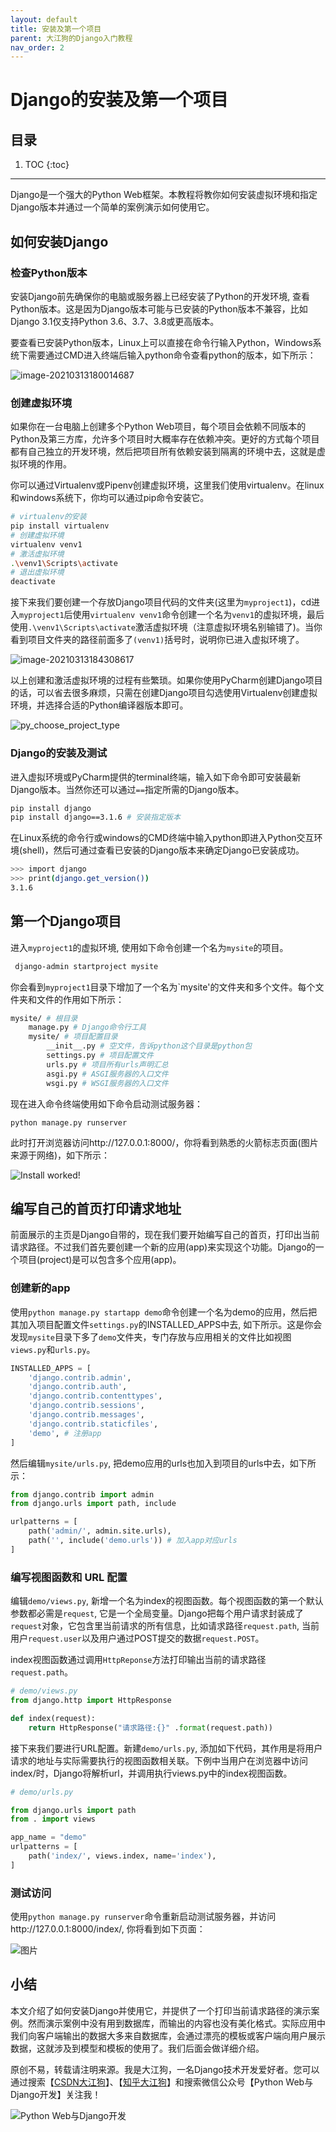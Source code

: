 ```yaml
---
layout: default
title: 安装及第一个项目
parent: 大江狗的Django入门教程
nav_order: 2
---
```


# Django的安装及第一个项目


## 目录


1. TOC
{:toc}

---

Django是一个强大的Python Web框架。本教程将教你如何安装虚拟环境和指定Django版本并通过一个简单的案例演示如何使用它。


## 如何安装Django

### 检查Python版本

安装Django前先确保你的电脑或服务器上已经安装了Python的开发环境, 查看Python版本。这是因为Django版本可能与已安装的Python版本不兼容，比如Django 3.1仅支持Python 3.6、3.7、3.8或更高版本。

要查看已安装Python版本，Linux上可以直接在命令行输入Python，Windows系统下需要通过CMD进入终端后输入python命令查看python的版本，如下所示：

![image-20210313180014687](2-installation-use.assets/image-20210313180014687.png)

### 创建虚拟环境
如果你在一台电脑上创建多个Python Web项目，每个项目会依赖不同版本的Python及第三方库，允许多个项目时大概率存在依赖冲突。更好的方式每个项目都有自己独立的开发环境，然后把项目所有依赖安装到隔离的环境中去，这就是虚拟环境的作用。

你可以通过Virtualenv或Pipenv创建虚拟环境，这里我们使用virtualenv。在linux和windows系统下，你均可以通过pip命令安装它。

```bash
# virtualenv的安装
pip install virtualenv
# 创建虚拟环境
virtualenv venv1
# 激活虚拟环境
.\venv1\Scripts\activate
# 退出虚拟环境
deactivate
```

接下来我们要创建一个存放Django项目代码的文件夹(这里为`myproject1`)，cd进入`myproject1`后使用`virtualenv venv1`命令创建一个名为`venv1`的虚拟环境，最后使用`.\venv1\Scripts\activate`激活虚拟环境（注意虚拟环境名别输错了)。当你看到项目文件夹的路径前面多了`(venv1)`括号时，说明你已进入虚拟环境了。

![image-20210313184308617](2-installation-use.assets/image-20210313184308617.png)

以上创建和激活虚拟环境的过程有些繁琐。如果你使用PyCharm创建Django项目的话，可以省去很多麻烦，只需在创建Django项目勾选使用Virtualenv创建虚拟环境，并选择合适的Python编译器版本即可。

![py_choose_project_type](2-installation-use.assets/py_choose_project_type.png)

### Django的安装及测试

进入虚拟环境或PyCharm提供的terminal终端，输入如下命令即可安装最新Django版本。当然你还可以通过`==`指定所需的Django版本。

```bash
pip install django
pip install django==3.1.6 # 安装指定版本
```

在Linux系统的命令行或windows的CMD终端中输入python即进入Python交互环境(shell)，然后可通过查看已安装的Django版本来确定Django已安装成功。

```bash
>>> import django
>>> print(django.get_version())
3.1.6
```

## 第一个Django项目

进入`myproject1`的虚拟环境, 使用如下命令创建一个名为`mysite`的项目。

```bash
 django-admin startproject mysite
```

你会看到`myproject1`目录下增加了一个名为`mysite'的文件夹和多个文件。每个文件夹和文件的作用如下所示：

```bash
mysite/ # 根目录
    manage.py # Django命令行工具
    mysite/ # 项目配置目录
        __init__.py # 空文件，告诉python这个目录是python包
        settings.py # 项目配置文件
        urls.py # 项目所有urls声明汇总
        asgi.py # ASGI服务器的入口文件
        wsgi.py # WSGI服务器的入口文件
```

现在进入命令终端使用如下命令启动测试服务器：

```
python manage.py runserver
```

此时打开浏览器访问http://127.0.0.1:8000/，你将看到熟悉的火箭标志页面(图片来源于网络)，如下所示：

![Install worked!](2-installation-use.assets/install_worked.png)

## 编写自己的首页打印请求地址

前面展示的主页是Django自带的，现在我们要开始编写自己的首页，打印出当前请求路径。不过我们首先要创建一个新的应用(app)来实现这个功能。Django的一个项目(project)是可以包含多个应用(app)。
### 创建新的app
使用`python manage.py startapp demo`命令创建一个名为demo的应用，然后把其加入项目配置文件`settings.py`的INSTALLED_APPS中去, 如下所示。这是你会发现`mysite`目录下多了`demo`文件夹，专门存放与应用相关的文件比如视图`views.py`和`urls.py`。

```python
INSTALLED_APPS = [
    'django.contrib.admin',
    'django.contrib.auth',
    'django.contrib.contenttypes',
    'django.contrib.sessions',
    'django.contrib.messages',
    'django.contrib.staticfiles',
    'demo', # 注册app
]
```

然后编辑`mysite/urls.py`, 把demo应用的urls也加入到项目的urls中去，如下所示：

```python
from django.contrib import admin
from django.urls import path, include

urlpatterns = [
    path('admin/', admin.site.urls),
    path('', include('demo.urls')) # 加入app对应urls
]
```

### 编写视图函数和 URL 配置

编辑`demo/views.py`, 新增一个名为index的视图函数。每个视图函数的第一个默认参数都必需是`request`, 它是一个全局变量。Django把每个用户请求封装成了`request`对象，它包含里当前请求的所有信息，比如请求路径`request.path`, 当前用户`request.user`以及用户通过POST提交的数据`request.POST`。

index视图函数通过调用`HttpReponse`方法打印输出当前的请求路径`request.path`。

```python
# demo/views.py
from django.http import HttpResponse

def index(request):
    return HttpResponse("请求路径:{}" .format(request.path))
```

接下来我们要进行URL配置。新建`demo/urls.py`, 添加如下代码，其作用是将用户请求的地址与实际需要执行的视图函数相关联。下例中当用户在浏览器中访问index/时，Django将解析url，并调用执行views.py中的index视图函数。

```python
# demo/urls.py

from django.urls import path
from . import views

app_name = "demo"
urlpatterns = [
    path('index/', views.index, name='index'),
]
```

### 测试访问

使用`python manage.py runserver`命令重新启动测试服务器，并访问http://127.0.0.1:8000/index/, 你将看到如下页面：

![图片](2-installation-use.assets/640)



## 小结

本文介绍了如何安装Django并使用它，并提供了一个打印当前请求路径的演示案例。然而演示案例中没有用到数据库，而输出的内容也没有美化格式。实际应用中我们向客户端输出的数据大多来自数据库，会通过漂亮的模板或客户端向用户展示数据，这就涉及到模型和模板的使用了。我们后面会做详细介绍。

原创不易，转载请注明来源。我是大江狗，一名Django技术开发爱好者。您可以通过搜索【<a href="https://blog.csdn.net/weixin_42134789">CSDN大江狗</a>】、【<a href="https://www.zhihu.com/people/shi-yun-bo-53">知乎大江狗</a>】和搜索微信公众号【Python Web与Django开发】关注我！

![Python Web与Django开发](../../assets/images/django.png)
